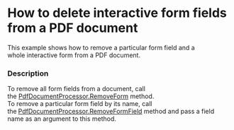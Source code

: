 # How to delete interactive form fields from a PDF document


This example shows how to remove a particular form field and a whole interactive form from a PDF document.


<h3>Description</h3>

To remove all form fields from a document, call the&nbsp;<a href="https://documentation.devexpress.com/#DocumentServer/DevExpressPdfPdfDocumentProcessor_RemoveFormtopic">PdfDocumentProcessor.RemoveForm</a> method. <br>To remove a particular form field by its name, call the<strong>&nbsp;</strong><a href="https://documentation.devexpress.com/#DocumentServer/DevExpressPdfPdfDocumentProcessor_RemoveFormFieldtopic">PdfDocumentProcessor.RemoveFormField</a>  method and pass a field name as an argument to this method.

<br/>


